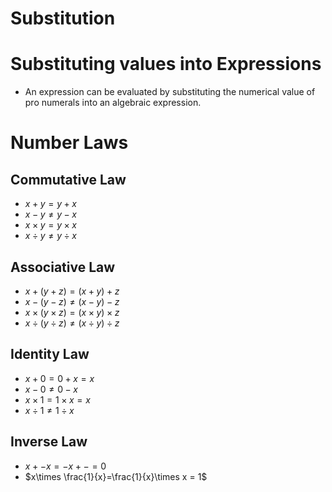 # Substitution

# Substituting values into Expressions

- An expression can be evaluated by substituting the numerical value of pro numerals into an algebraic expression.

# Number Laws

## Commutative Law

- $x+y = y+x$
- $x-y \ne y-x$
- $x\times y = y \times x$
- $x\div y \neq y \div x$

## Associative Law

- $x+(y+z) = (x+y)+z$
- $x-(y-z)\ne (x-y)-z$
- $x \times(y\times z)=(x\times y)\times z$
- $x \div(y\div z) \ne (x \div y) \div z$

## Identity Law

- $x+0 = 0+x = x$
- $x - 0 \ne 0 -x$
- $x\times 1 = 1 \times x = x$
- $x \div 1 \ne 1 \div x$

## Inverse Law

- $x +-x = -x +- =0$
- $x\times \frac{1}{x}=\frac{1}{x}\times x = 1$